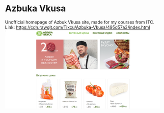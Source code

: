 # Azbuka Vkusa
Unofficial homepage of Azbuk Vkusa site, made for my courses from ITC.
<br/>Link: https://cdn.rawgit.com/Tixcu/Azbuka-Vkusa/495d57a3/index.html
![alt text](AzbukScreen.png "frontpage")
